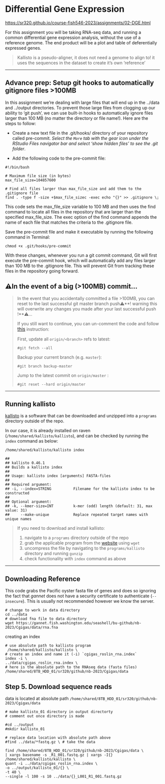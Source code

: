 # Differential Gene Expression

<https://sr320.github.io/course-fish546-2023/assignments/02-DGE.html>

For this assignment you will be taking RNA-seq data, and running a
common differential gene expression analysis, without the use of a
reference genome. The end product will be a plot and table of
deferentially expressed genes.

> Kallisto is a pseudo-aligner, it does not need a genome to align to!
> it uses the sequences in the dataset to create it’s own ‘reference’

------------------------------------------------------------------------

## Advance prep: Setup git hooks to automatically gitignore files &gt;100MB

In this assignment we’re dealing with large files that will end up in
the ../data and ../output directories. To prevent those large files from
clogging up our ability to ‘git push’, we can use built-in hooks to
automatically ignore files larger than 100 MB (no matter the directory
or file name!). Here are the steps to follow:

-   Create a new text file in the .git/hooks/ directory of your
    repository called pre-commit. *Select the `More` tab with the gear
    icon under the RStudio Files navigator bar and select ‘show hidden
    files’ to see the .git folder*.

-   Add the following code to the pre-commit file:

<!-- -->

    #!/bin/bash

    # Maximum file size (in bytes)
    max_file_size=104857600

    # Find all files larger than max_file_size and add them to the .gitignore file
    find . -type f -size +$max_file_sizec -exec echo "{}" >> .gitignore \;

This code sets the max\_file\_size variable to 100 MB and then uses the
find command to locate all files in the repository that are larger than
the specified max\_file\_size. The exec option of the find command
appends the name of each file that matches the criteria to the
.gitignore file.

Save the pre-commit file and make it executable by running the following
command in Terminal:

    chmod +x .git/hooks/pre-commit

With these changes, whenever you run a git commit command, Git will
first execute the pre-commit hook, which will automatically add any
files larger than 100 MB to the .gitignore file. This will prevent Git
from tracking these files in the repository going forward.

## ⚠️In the event of a big (&gt;100MB) commit…

> In the event that you accidentally committed a file &gt;100MB, you can
> reset to the last successful git master branch push⚠️**! warning this
> will overwrite any changes you made after your last successful push
> !**⚠️…
>
> If you still want to continue, you can un-comment the code and follow
> <a href="#0"
> style="background-color: transparent; font-size: 11.4pt;">this</a>
> instruction:
>
> First, update all `origin/<branch>` refs to latest:
>
>     #git fetch --all
>
> Backup your current branch (e.g. `master`):
>
>     #git branch backup-master
>
> Jump to the latest commit on `origin/master` :
>
>     #git reset --hard origin/master

------------------------------------------------------------------------

## Running kallisto

[kallisto](https://pachterlab.github.io/kallisto/) is a software that
can be downloaded and unzipped into a `programs` directory outside of
the repo.

In our case, it is already installed on raven
(`/home/shared/kallisto/kallisto`), and can be checked by running the
`index` command as below:

    /home/shared/kallisto/kallisto index

    ## 
    ## kallisto 0.46.1
    ## Builds a kallisto index
    ## 
    ## Usage: kallisto index [arguments] FASTA-files
    ## 
    ## Required argument:
    ## -i, --index=STRING          Filename for the kallisto index to be constructed 
    ## 
    ## Optional argument:
    ## -k, --kmer-size=INT         k-mer (odd) length (default: 31, max value: 31)
    ##     --make-unique           Replace repeated target names with unique names

> If you need to download and install kallisto:
>
> 1.  navigate to a `programs` directory outside of the repo
> 2.  grab the applicable program from the
>     [website](https://pachterlab.github.io/kallisto/) using `wget`
> 3.  uncompress the file by navigating to the `programs/kallisto`
>     directory and running `gunzip`
> 4.  check functionality with `index` command as above

------------------------------------------------------------------------

## Downloading Reference

This code grabs the Pacific oyster fasta file of genes and does so
ignoring the fact that *gannet* does not have a security certificate to
authenticate (`--insecure`). This is usually not recommended however we
know the server.

    # change to work in data directory
    cd ../data
    # download fna file to data directory
    wget https://gannet.fish.washington.edu/seashell/bu-github/nb-2023/Cgigas/data/rna.fna

creating an index

    # use absolute path to kallisto program
     /home/shared/kallisto/kallisto \
    # create an index and name it (-i) `cgigas_roslin_rna.index`
    index -i \
    ../data/cgigas_roslin_rna.index \
    # here is the absolute path to the RNAseq data (fasta files)
    /home/shared/8TB_HDD_01/sr320/github/nb-2023/Cgigas/data

## Step 5. Download sequence reads

data is located at absolute path
`/home/shared/8TB_HDD_01/sr320/github/nb-2023/Cgigas/data`

    # make kallisto_01 directory in output directorty
    # comment out once directory is made

    #cd ../output
    #mkdir kallisto_01

    # replace data location with absolute path above
    #find ../data/*fastq.gz \ # take the data

    find /home/shared/8TB_HDD_01/sr320/github/nb-2023/Cgigas/data \
    | xargs basename -s _R1_001.fastq.gz | xargs -I{} /home/shared/kallisto/kallisto \
    quant -i ../data/cgigas_roslin_rna.index \
    -o ../output/kallisto_01/{} \
    -t 40 \
    --single -l 100 -s 10 ../data/{}_L001_R1_001.fastq.gz
